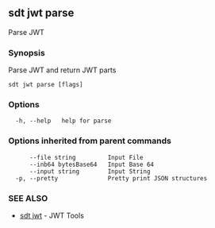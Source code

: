 ## sdt jwt parse

Parse JWT

### Synopsis

Parse JWT and return JWT parts

```
sdt jwt parse [flags]
```

### Options

```
  -h, --help   help for parse
```

### Options inherited from parent commands

```
      --file string         Input File
      --inb64 bytesBase64   Input Base 64
      --input string        Input String
  -p, --pretty              Pretty print JSON structures
```

### SEE ALSO

* [sdt jwt](sdt_jwt.md)	 - JWT Tools

